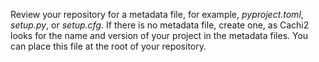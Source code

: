 Review your repository for a metadata file, for example, *pyproject.toml*, *setup.py*, or *setup.cfg*. If there is no metadata file, create one, as Cachi2 looks for the name and version of your project in the metadata files. You can place this file at the root of your repository.
